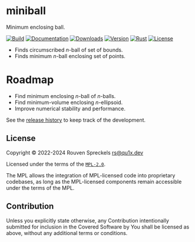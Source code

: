 # miniball

Minimum enclosing ball.

[![Build][]](https://github.com/qu1x/miniball/actions/workflows/build.yml)
[![Documentation][]](https://docs.rs/miniball)
[![Downloads][]](https://crates.io/crates/miniball)
[![Version][]](https://crates.io/crates/miniball)
[![Rust][]](https://blog.rust-lang.org/2022/05/19/Rust-1.61.0.html)
[![License][]](https://mozilla.org/MPL)

[Build]: https://github.com/qu1x/miniball/actions/workflows/build.yml/badge.svg
[Documentation]: https://docs.rs/miniball/badge.svg
[Downloads]: https://img.shields.io/crates/d/miniball.svg
[Version]: https://img.shields.io/crates/v/miniball.svg
[Rust]: https://img.shields.io/badge/rust-v1.61.0-brightgreen.svg
[License]: https://img.shields.io/crates/l/miniball

  * Finds circumscribed *n*-ball of set of bounds.
  * Finds minimum *n*-ball enclosing set of points.

# Roadmap

  * Find minimum enclosing *n*-ball of *n*-balls.
  * Find minimum-volume enclosing *n*-ellipsoid.
  * Improve numerical stability and performance.

See the [release history] to keep track of the development.

[release history]: RELEASES.md

## License

Copyright © 2022-2024 Rouven Spreckels <rs@qu1x.dev>

Licensed under the terms of the [`MPL-2.0`](LICENSES/MPL-2.0).

The MPL allows the integration of MPL-licensed code into proprietary codebases, as long as the
MPL-licensed components remain accessible under the terms of the MPL.

## Contribution

Unless you explicitly state otherwise, any Contribution intentionally submitted for inclusion in the
Covered Software by You shall be licensed as above, without any additional terms or conditions.
